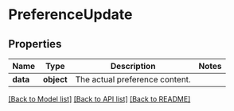# PreferenceUpdate


## Properties
Name | Type | Description | Notes
------------ | ------------- | ------------- | -------------
**data** | **object** | The actual preference content. | 

[[Back to Model list]](../README.md#documentation-for-models) [[Back to API list]](../README.md#documentation-for-api-endpoints) [[Back to README]](../README.md)



